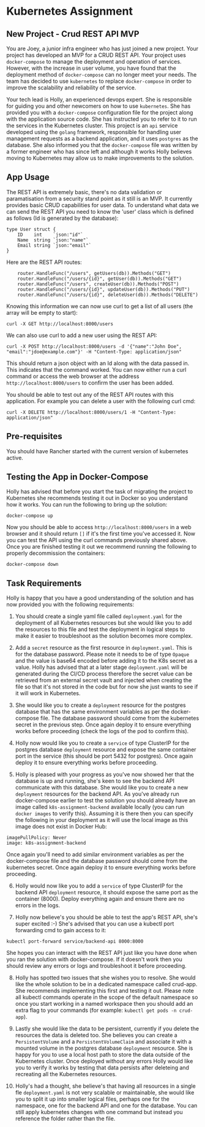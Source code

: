 # Kubernetes Assignment

## New Project - Crud REST API MVP

You are Joey, a junior infra engineer who has just joined a new project. Your project has developed an MVP for a CRUD REST API. Your project uses `docker-compose` to manage the deployment and operation of services. However, with the increase in user volume, you have found that the deployment method of `docker-compose` can no longer meet your needs. The team has decided to use `kubernetes` to replace `docker-compose` in order to improve the scalability and reliability of the service.

Your tech lead is Holly, an experienced devops expert. She is responsible for guiding you and other newcomers on how to use `kubernetes`. She has provided you with a `docker-compose` configuration file for the project along with the application source code. She has instructed you to refer to it to run the services in the Kubernetes cluster. This project is an `api` service developed using the `golang` framework, responsible for handling user management requests as a backend application, and it uses `postgres` as the database. She also informed you that the `docker-compose` file was written by a former engineer who has since left and although it works Holly believes moving to Kubernetes may allow us to make improvements to the solution.

## App Usage

The REST API is extremely basic, there's no data validation or paramatisation from a security stand point as it still is an MVP. It currently provides basic CRUD capabilities for user data. To understand what data we can send the REST API you need to know the 'user' class which is defined as follows (Id is generated by the database):

```
type User struct {
	ID    int    `json:"id"`
	Name  string `json:"name"`
	Email string `json:"email"`
}
```

Here are the REST API routes:

```
	router.HandleFunc("/users", getUsers(db)).Methods("GET")
	router.HandleFunc("/users/{id}", getUser(db)).Methods("GET")
	router.HandleFunc("/users", createUser(db)).Methods("POST")
	router.HandleFunc("/users/{id}", updateUser(db)).Methods("PUT")
	router.HandleFunc("/users/{id}", deleteUser(db)).Methods("DELETE")
```

Knowing this information we can now use curl to get a list of all users (the array will be empty to start):

```
curl -X GET http://localhost:8000/users
```

We can also use curl to add a new user using the REST API:

```
curl -X POST http://localhost:8000/users -d '{"name":"John Doe", "email":"jdoe@example.com"}' -H "Content-Type: application/json"
```

This should return a json object with an Id along with the data passed in. This indicates that the command worked. You can now either run a curl command or access the web browser at the address `http://localhost:8000/users` to confirm the user has been added.

You should be able to test out any of the REST API routes with this application. For example you can delete a user with the following curl cmd:

```
curl -X DELETE http://localhost:8000/users/1 -H "Content-Type: application/json"
```

## Pre-requisites

You should have Rancher started with the current version of kubernetes active.

## Testing the App in Docker-Compose

Holly has advised that before you start the task of migrating the project to Kubernetes she recommends testing it out in Docker so you understand how it works. You can run the following to bring up the solution:

```
docker-compose up
```

Now you should be able to access `http://localhost:8000/users` in a web browser and it should return `[]` if it's the first time you've accessed it. Now you can test the API using the curl commands previously shared above. Once you are finished testing it out we recommend running the following to properly decommission the containers:

```
docker-compose down
```

## Task Requirements

Holly is happy that you have a good understanding of the solution and has now provided you with the following requirements:

1. You should create a single yaml file called `deployment.yaml` for the deployment of all Kubernetes resources but she would like you to add the resources to this file and test the deployment in logical steps to make it easier to troubleshoot as the solution becomes more complex.

2. Add a `secret` resource as the first resource in `deployment.yaml`. This is for the database password. Please note it needs to be of type `Opaque` and the value is base64 encoded before adding it to the K8s secret as a value. Holly has advised that at a later stage `deployment.yaml` will be generated during the CI/CD process therefore the secret value can be retrieved from an external secret vault and injected when creating the file so that it's not stored in the code but for now she just wants to see if it will work in Kubernetes.

3. She would like you to create a `deployment` resource for the postgres database that has the same environment variables as per the docker-compose file. The database password should come from the kubernetes secret in the previous step. Once again deploy it to ensure everything works before proceeding (check the logs of the pod to confirm this).

4. Holly now would like you to create a `service` of type ClusterIP for the postgres database `deployment` resource and expose the same container port in the service (this should be port 5432 for postgres). Once again deploy it to ensure everything works before proceeding.

5. Holly is pleased with your progress as you've now showed her that the database is up and running, she's keen to see the backend API communicate with this database. She would like you to create a new `deployment` resources for the backend API. As you've already run docker-compose earlier to test the solution you should already have an image called `k8s-assignment-backend` available locally (you can run `docker images` to verify this). Assuming it is there then you can specify the following in your deployment as it will use the local image as this image does not exist in Docker Hub:

```
imagePullPolicy: Never
image: k8s-assignment-backend
```

Once again you'll need to add similar environment variables as per the docker-compose file and the database password should come from the kubernetes secret. Once again deploy it to ensure everything works before proceeding.

6. Holly would now like you to add a `service` of type ClusterIP for the backend API `deployment` resource, it should expose the same port as the container (8000). Deploy everything again and ensure there are no errors in the logs.

7. Holly now believe's you should be able to test the app's REST API, she's super excited :-) She's advised that you can use a kubectl port forwarding cmd to gain access to it:

```
kubectl port-forward service/backend-api 8000:8000
```

She hopes you can interact with the REST API just like you have done when you ran the solution with docker-compose. If it doesn't work then you should review any errors or logs and troubleshoot it before proceeding.

8. Holly has spotted two issues that she wishes you to resolve. She would like the whole solution to be in a dedicated namespace called crud-app. She recommends implementing this first and testing it out. Please note all kubectl commands operate in the scope of the default namespace so once you start working in a named workspace then you should add an extra flag to your commands (for example: `kubectl get pods -n crud-app`).

9. Lastly she would like the data to be persistent, currently if you delete the resources the data is deleted too. She believes you can create a `PersistentVolume` and a `PersistentVolumeClaim` and associate it with a mounted volume in the postgres database `deployment` resource. She is happy for you to use a local host path to store the data outside of the Kubernetes cluster. Once deployed without any errors Holly would like you to verify it works by testing that data persists after deleteing and recreating all the Kubernetes resources.

10. Holly's had a thought, she believe's that having all resources in a single fle `deployment.yaml` is not very scalable or maintainable, she would like you to split it up into smaller logical files, perhaps one for the namespace, one for the backend API and one for the database. You can still apply kubernetes changes with one command but instead you reference the folder rather than the file.
